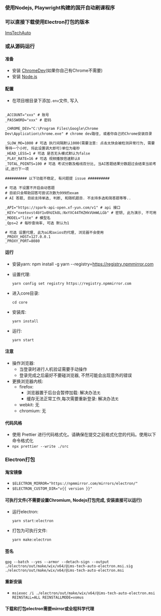 ### 使用Nodejs, Playwright构建的国开自动刷课程序

### 可以直接下载使用Electron打包的版本
[ImsTechAuto](https://github.com/2468785842/ImsTech/releases/latest)

### 或从源码运行

#### 准备
- 安装 [ChromeDev](https://www.google.com/intl/zh-CN/chrome/dev/)(如果你自己有Chrome不需要)
- 安装 [Node.js](https://nodejs.org/zh-cn)

#### 配置
- 在项目根目录下添加`.env`文件, 写入
```properties

_ACCOUNT="xxx" # 账号
_PASSWORD="xxx" # 密码

_CHROME_DEV="C:\Program Files\Google\Chrome Dev\Application\chrome.exe" # chrome dev路径, 或者你自己的Chrome安装目录

_SLOW_MO=1000 # 可选 执行间隔默认1000(需要注意: 点击太快会被检测异常行为, 需要等待一个小时, 将此设置调大即可)单位为毫秒
_HEAD_LESS=1 # 可选 是否无头模式默认为false
_PLAY_RATE=16 # 可选 视频播放倍速默认8
_TOTAL_POINTS=100 # 可选 考试分数及格线百分比, 当AI答题结果分数超过会结束当前考试,进行下一项

########## 以下功能不稳定, 有问题提 issue ##########

# 可选 不设置不开启自动答题
# 目前只会帮助回答可尝试次数为999的exam
# AI 答题, 目前支持单选, 判断, 和随机题目. 不支持多选和简答题等等..

_API="https://spark-api-open.xf-yun.com/v1" # api 接口
_KEY="nxetovst4bY1v0hUIk8L:NxYXC44THZHkVUmWLLGb" # 密钥, 此为演示, 不可用
_MODEL="lite" # 模型名
_Qps=2 # 每秒查询率, 可选 默认为1

# 可选 设置代理, 此为ai和axios的代理, 浏览器不会使用
_PROXY_HOST=127.0.0.1
_PROXY_PORT=8080
```

#### 运行
- 安装yarn:
  npm install -g yarn --registry=https://registry.npmmirror.com

- 设置代理: 
  ```shell
  yarn config set registry https://registry.npmmirror.com
  ```
- 进入core目录:
   ```shell
   cd core
  ```

- 安装库:
  ```shell
  yarn install
  ```
- 运行: 
  ```shell
  yarn start
  ```


#### 注意
- 操作浏览器:
  - 当登录时进行人机验证需要手动操作
  - 登录完成之后最好不要碰浏览器, 不然可能会出现意外的错误
- 更换浏览器内核:
  - firefox:
    - 浏览器置于后台会暂停加载: 解决办法`无`
    - 缓存无法正常工作,每次需要重新登录: 解决办法`无`
  - webkit: 无
  - chromium: 无
  
#### 代码风格
* 使用 Prettier 进行代码格式化。请确保在提交之前格式化您的代码。使用以下命令格式化
* `npx prettier --write ./src`


### Electron打包

#### 淘宝镜像
* `$ELECTRON_MIRROR="https://npmmirror.com/mirrors/electron/"`
* `$ELECTRON_CUSTOM_DIR="v{{ version }}"`

#### 可执行文件(不需要设置Chromium, Nodejs打包完成, 安装直接可以运行)
- 运行electron:
  ```shell
  yarn start:electron
  ```

- 打包为可执行文件:
  ```shell
  yarn make:electron
  ```

#### 签名
```shell
gpg --batch --yes --armor --detach-sign --output ./electron/out/make/wix/x64/@ims-tech-auto-electron.msi.sig ./electron/out/make/wix/x64/@ims-tech-auto-electron.msi
```

#### 重新安装
* `msiexec /i ./electron/out/make/wix/x64/@ims-tech-auto-electron.msi REINSTALL=ALL REINSTALLMODE=vomus`

#### 下载和打包electron需要mirror或全程科学代理